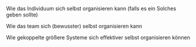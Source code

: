 
Wie das Individuum sich selbst organisieren kann (falls es ein Solches geben sollte)

Wie das team sich (bewusster) selbst organisieren kann

Wie gekoppelte größere Systeme sich effektiver selbst organisieren können
